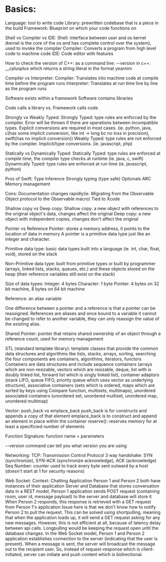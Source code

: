 # Basics:

Language: tool to write code
Library: prewritten codebase that is a piece in the build
Framework: Blueprint on which your code functions on

Shell vs Compiler vs IDE:
Shell: interface between user and os kernel (kernel is the core of the os and has complete control over the system), used to invoke the compiler
Compiler: Converts a program from high level code to machine code
IDE: Code editor with features


How to check the version of C++:
as a command line: --version
in c++: __cplusplus which returns a string literal in the format yearmm

Compiler vs Interpreter:
Compiler: Translates into machine code at compile time before the program runs
Interpreter: Translates at run time line by line as the program runs

Software exists within a framework
Software contains libraries

Code calls a library vs. Framework calls code

Strongly vs Weakly Typed:
Strongly Typed: type rules are enforced by the compiler. Error will be thrown if there are operations between incompatible types. Explicit conversions are required in most cases. (ie. python, java, c(has some implicit conversion, like int -> long bc no loss in precision), swift(has no implicit conversion))
Weakly Typed: type rules are not enforced by the compiler. Implicit/type conversions. (ie. javascript, php)

Statically vs Dynamically Typed:
Statically Typed: type rules are enforced at compile time, the compiler type checks at runtime (ie. java, c, swift)
Dynamically Typed: type rules are enforced at run time (ie. javascript, python)

Pros of Swift:
Type Inference
Strongly typing (type safe)
Optionals
ARC Memory management

Cons:
Documentation changes rapidly(ie. Migrating from the Observable Object protocol to the Observable macro)
Tied to Xcode

Shallow copy vs Deep copy:
Shallow copy: a new object with references to the original object's data, changes affect the original
Deep copy: a new object with independent copies, changes don't affect the original

Pointer vs Reference
Pointer: stores a memory address, it points to the location of data in memory
A pointer is a primitive data type just like an integer and character.

Primitive data type:
basic data types built into a language (ie. int, char, float, void), stored on the stack

Non-Primitive data type:
built from primitive types or built by programmer (arrays, linked lists, stacks, queues, etc.) and these objects stored on the heap (their reference variables still exist on the stack)

Size of data types:
Integer: 4 bytes
Character: 1 byte
Pointer: 4 bytes on 32 bit machine, 8 bytes on 64 bit machine

Reference: an alias variable 

One difference between a pointer and a reference is that a pointer can be reassigned. References are aliases and once bound to a variable it cannot be changed to refer to another variable, they can only reassign the value of the existing alias.

Shared Pointer:
pointer that retains shared ownership of an object through a reference count, used for memory management

STL (standard template library):
template classes that provide the common data structures and algorithms like lists, stacks, arrays, sorting, searching
the four components are containers, algorithms, iterators, functors
Containers are data structures and include sequence containers (arrays which are non-resizable, vectors which are resizable, deque, list with is doubly linked list, forward list which is singly linked list), container adaptors (stack LIFO, queue FIFO, priority queue which uses vector as underlying structure), associative containers (sets which is ordered, maps which are sorted by keys using Compare function, multisets, multimaps), unordered associated containers (unordered set, unordered multiset, unordered map, unordered multimap)

Vector:
push_back vs emplace_back
push_back is for constructs and appends a copy of that element
emplace_back is to construct and append an element in place within the container
reserve(): reserves memory for at least a specificied number of elements

Function Signature:
function name + parameters

--version command can tell you what version you are using


Networking:
TCP: Transmission Control Protocol
3 way handshake: SYN (synchronize), SYN-ACK (synchronize acknowledge), ACK (acknowledge)
Seq Number: counter used to track every byte sent outward by a host (doesn't start at 1 for security reasons)


Web Socket:
Context: Chatting Application
Person 1 and Person 2 both have instances of their application
Server and Database that stores conversation data
In a REST model, Person 1 application sends POST request (containing room, user id, message payload) to the server and database will store it
When Person 2 responds, this response is retrieved with a GET request from Person 1's application 
Issue here is that we don't know how to notify Person 2 to pull the request. This can be solved using shortpulling, meaning that when the application loads up, it will send a GET request asking for any new messages. However, this is not efficient at all, because of latency delay between api calls. Longpulling would be keeping the request open until the database changes.
In the Web Socket model, Person 1 and Person 2 application establishes connection to the server (indicating that the user is present). When a message is sent, the server will broadcast the message out to the recipient user. So, instead of request-response which is client-initiated, server can initiate and push content which is bidirectional.
